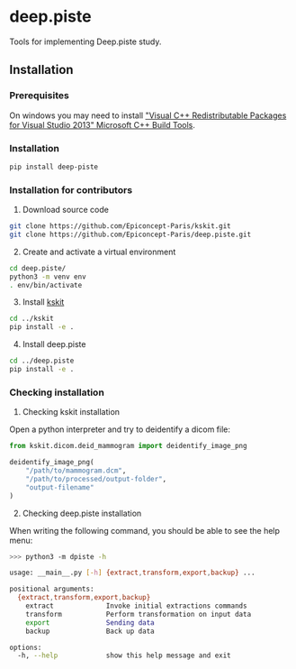 # deep.piste

Tools for implementing Deep.piste study.

## Installation

### Prerequisites

On windows you may need to install ["Visual C++ Redistributable Packages for Visual Studio 2013" Microsoft C++ Build Tools](https://www.microsoft.com/en-us/download/details.aspx?id=40784).

### Installation

```bash
pip install deep-piste
```

### Installation for contributors

1. Download source code

```bash
git clone https://github.com/Epiconcept-Paris/kskit.git
git clone https://github.com/Epiconcept-Paris/deep.piste.git
```

2. Create and activate a virtual environment

```bash
cd deep.piste/
python3 -m venv env
. env/bin/activate
```

3. Install [kskit](https://github.com/Epiconcept-Paris/kskit)

```bash
cd ../kskit
pip install -e .
```

4. Install deep.piste

```bash
cd ../deep.piste
pip install -e .
```

### Checking installation

1. Checking kskit installation

Open a python interpreter and try to deidentify a dicom file:
```python
from kskit.dicom.deid_mammogram import deidentify_image_png

deidentify_image_png(
    "/path/to/mammogram.dcm",
    "/path/to/processed/output-folder",
    "output-filename"
)
```

2. Checking deep.piste installation

When writing the following command, you should be able to see the help menu:
```bash
>>> python3 -m dpiste -h

usage: __main__.py [-h] {extract,transform,export,backup} ...

positional arguments:
  {extract,transform,export,backup}
	extract         	Invoke initial extractions commands
	transform       	Perform transformation on input data
	export          	Sending data
	backup          	Back up data

options:
  -h, --help        	show this help message and exit
```




